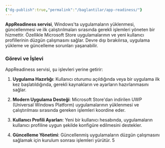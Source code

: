 ```yaml
---
{"dg-publish":true,"permalink":"/baglantilar/app-readiness/"}
---
```


**AppReadiness servisi**, Windows'ta uygulamaların yüklenmesi, güncellenmesi ve ilk çalıştırılmaları sırasında gerekli işlemleri yöneten bir hizmettir. Özellikle Microsoft Store uygulamalarının ve yeni kullanıcı profillerinin düzgün çalışmasını sağlar. Devre dışı bırakılırsa, uygulama yükleme ve güncelleme sorunları yaşanabilir.

### Görevi ve İşlevi

AppReadiness servisi, şu işlevleri yerine getirir:

1. **Uygulama Hazırlığı**: Kullanıcı oturumu açıldığında veya bir uygulama ilk kez başlatıldığında, gerekli kaynakların ve ayarların hazırlanmasını sağlar.
    
2. **Modern Uygulama Desteği**: Microsoft Store'dan indirilen UWP (Universal Windows Platform) uygulamalarının yüklenmesi ve çalıştırılması sırasında gereken işlemleri koordine eder.
    
3. **Kullanıcı Profili Ayarları**: Yeni bir kullanıcı hesabında, uygulamaların kullanıcı profiline uygun şekilde konfigüre edilmesini destekler.
    
4. **Güncelleme Yönetimi**: Güncellenmiş uygulamaların düzgün çalışmasını sağlamak için kurulum sonrası işlemleri yürütür.
5
